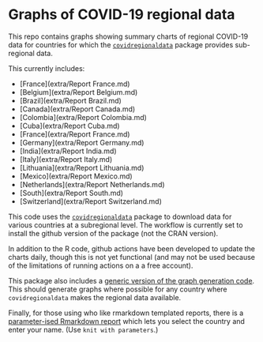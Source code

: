 # Graphs of COVID-19 regional data

This repo contains graphs showing summary charts of regional COVID-19 data
for countries for which
the [`covidregionaldata`](http://epiforecasts.io/covidregionaldata) package
provides sub-regional data.

This currently includes:

* [France](extra/Report France.md)
* [Belgium](extra/Report Belgium.md)
* [Brazil](extra/Report Brazil.md)
* [Canada](extra/Report Canada.md)
* [Colombia](extra/Report Colombia.md)
* [Cuba](extra/Report Cuba.md)
* [France](extra/Report France.md)
* [Germany](extra/Report Germany.md)
* [India](extra/Report India.md)
* [Italy](extra/Report Italy.md)
* [Lithuania](extra/Report Lithuania.md)
* [Mexico](extra/Report Mexico.md)
* [Netherlands](extra/Report Netherlands.md)
* [South](extra/Report South.md)
* [Switzerland](extra/Report Switzerland.md)

This code uses the
[`covidregionaldata`](http://epiforecasts.io/covidregionaldata) package
to download data for various countries at a subregional level. The workflow
is currently set to install the github version of the package (not the CRAN
version).

In addition to the R code, github actions have been developed to update the
charts daily, though this is not yet functional (and may not be used because
of the limitations of running actions on a a free account).

This package also includes a
[generic version of the graph generation code](extra/Generic_static_graphs.R).
This should generate graphs where possible for any country where 
`covidregionaldata` makes the regional data available.

Finally, for those using who like rmarkdown templated reports, there is a
[parameter-ised Rmarkdown report](extra/Country-graphs.Rmd) which lets
you select the country and enter your name. (Use `knit with parameters`.)
